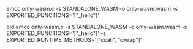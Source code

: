 emcc only-wasm.c -s STANDALONE_WASM -o only-wasm.wasm -s EXPORTED_FUNCTIONS='["_hello"]'





old
emcc only-wasm.c  -s STANDALONE_WASM -o only-wasm.wasm -s EXPORTED_FUNCTIONS='["_hello"]' -s EXPORTED_RUNTIME_METHODS='["ccall", "cwrap"]'
